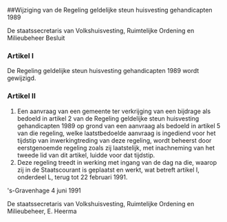 <meta http-equiv='Content-Type' content='text/html; charset=utf-8' />

##Wijziging van de Regeling geldelijke steun huisvesting gehandicapten 1989

De staatssecretaris van Volkshuisvesting, Ruimtelijke Ordening en Milieubeheer  Besluit    

### Artikel  I  

De Regeling geldelijke steun huisvesting gehandicapten 1989 wordt gewijzigd. 

### Artikel  II  

1.  Een aanvraag van een gemeente ter verkrijging van een bijdrage als bedoeld in artikel 2 van de Regeling geldelijke steun huisvesting gehandicapten 1989 op grond van een aanvraag als bedoeld in artikel 5 van die regeling, welke laatstbedoelde aanvraag is ingediend voor het tijdstip van inwerkingtreding van deze regeling, wordt beheerst door eerstgenoemde regeling zoals zij laatstelijk, met inachneming van het tweede lid van dit artikel, luidde voor dat tijdstip.   
2.  Deze regeling treedt in werking met ingang van de dag na die, waarop zij in de Staatscourant is geplaatst en werkt, wat betreft artikel I, onderdeel L, terug tot 22 februari 1991.  

's-Gravenhage 
4 juni 1991    

De
staatssecretaris van Volkshuisvesting, Ruimtelijke Ordening en Milieubeheer, 
E. Heerma      
